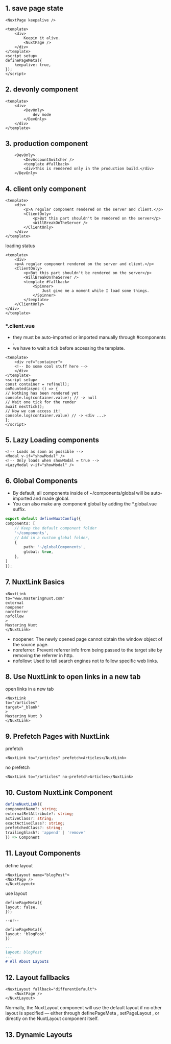 
## 1. save page state

```vue
<NuxtPage keepalive />
```

```vue
<template>
	<div>
		Keepin it alive.
		<NuxtPage />
	</div>
</template>
<script setup>
definePageMeta({
	keepalive: true,
});
</script>
```

## 2. devonly component

```vue
<template>
	<div>
		<DevOnly>
			dev mode
		</DevOnly>
	</div>
</template>
```

## 3. production component

```vue
	<DevOnly>
		<DevAccountSwitcher />
		<template #fallback>
		<div>This is rendered only in the production build.</div>
	</DevOnly>
```

## 4. client only component

```vue
<template>
	<div>
		<p>A regular component rendered on the server and client.</p>
		<ClientOnly>
			<p>But this part shouldn't be rendered on the server</p>
			<WillBreakOnTheServer />
		</ClientOnly>
	</div>
</template>
```

loading status

```vue
<template>
	<div>
	<p>A regular component rendered on the server and client.</p>
	<ClientOnly>
		<p>But this part shouldn't be rendered on the server</p>
		<WillBreakOnTheServer />
		<template #fallback>
			<Spinner>
				Just give me a moment while I load some things.
			</Spinner>
		</template>
	</ClientOnly>
</div>
</template>
```

 ### \*\.client.vue
 - they must be auto-imported or imported manually through #components .
 - we have to wait a tick before accessing the template.

```vue
<template>
	<div ref="container">
	<!-- Do some cool stuff here -->
	</div>
</template>
<script setup>
const container = ref(null);
onMounted(async () => {
// Nothing has been rendered yet
console.log(container.value); // -> null
// Wait one tick for the render
await nextTick();
// Now we can access it!
console.log(container.value) // -> <div ...>
};
</script>
```

## 5. Lazy Loading components

```vue
<!-- Loads as soon as possible -->
<Modal v-if="showModal" />
<!-- Only loads when showModal = true -->
<LazyModal v-if="showModal" />
```

## 6. Global Components

- By default, all components inside of ~/components/global will be auto-imported and made global.
- You can also make any component global by adding the \*\.global.vue suffix.

```ts
export default defineNuxtConfig({
components: [
	// Keep the default component folder
	'~/components',
	// Add in a custom global folder,
	{
		path: '~/globalComponents',
		global: true,
	},
]
});
```

## 7. NuxtLink Basics

```vue
<NuxtLink
to="www.masteringnuxt.com"
external
noopener
noreferrer
nofollow
>
Mastering Nuxt
</NuxtLink>
```

- noopener: The newly opened page cannot obtain the window object of the source page.
- noreferrer: Prevent referrer info from being passed to the target site by removing the referrer in http.
- nofollow: Used to tell search engines not to follow specific web links.

## 8. Use NuxtLink to open links in a new tab

open links in a new tab

```vue
<NuxtLink
to="/articles"
target="_blank"
>
Mastering Nuxt 3
</NuxtLink>
```

## 9. Prefetch Pages with NuxtLink

prefetch

```vue
<NuxtLink to="/articles" prefetch>Articles</NuxtLink>
```

no prefetch

```vue
<NuxtLink to="/articles" no-prefetch>Articles</NuxtLink>
```

## 10. Custom NuxtLink Component

```ts
defineNuxtLink({
componentName?: string;
externalRelAttribute?: string;
activeClass?: string;
exactActiveClass?: string;
prefetchedClass?: string;
trailingSlash?: 'append' | 'remove'
}) => Component
```

## 11. Layout Components

define layout

```vue
<NuxtLayout name="blogPost">
<NuxtPage />
</NuxtLayout>
```

use layout

```vue
definePageMeta({
layout: false,
});

--or--

definePageMeta({
layout: 'blogPost'
})
```

```md
---
layout: blogPost
---
# All About Layouts
```

## 12. Layout fallbacks

```vue
<NuxtLayout fallback="differentDefault">
    <NuxtPage />
</NuxtLayout>
```

Normally, the NuxtLayout component will use the default layout if no other layout is
specified — either through definePageMeta , setPageLayout , or directly on the
NuxtLayout component itself.


## 13. Dynamic Layouts